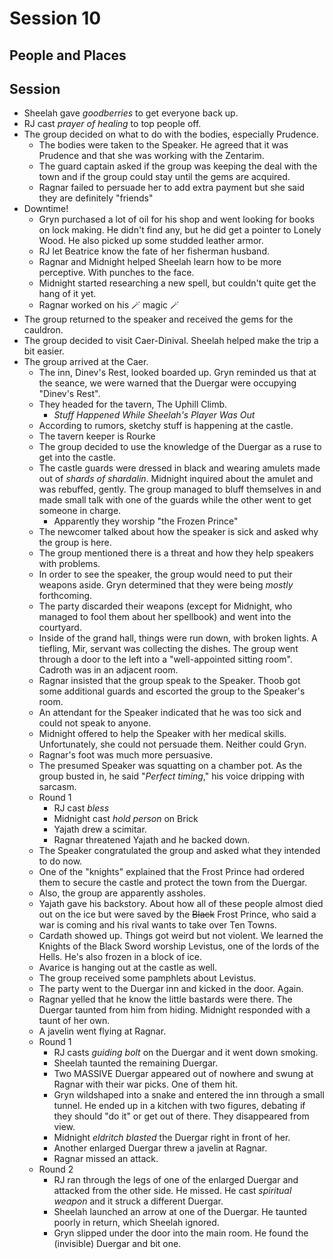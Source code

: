 # Session 10
## People and Places
## Session
* Sheelah gave _goodberries_ to get everyone back up.
* RJ cast _prayer of healing_ to top people off.
* The group decided on what to do with the bodies, especially Prudence.
	* The bodies were taken to the Speaker. He agreed that it was Prudence and that she was working with the Zentarim.
	* The guard captain asked if the group was keeping the deal with the town and if the group could stay until the gems are acquired.
	* Ragnar failed to persuade her to add extra payment but she said they are definitely "friends"
* Downtime!
	* Gryn purchased a lot of oil for his shop and went looking for books on lock making. He didn't find any, but he did get a pointer to Lonely Wood. He also picked up some studded leather armor.
	* RJ let Beatrice know the fate of her fisherman husband.
	* Ragnar and Midnight helped Sheelah learn how to be more perceptive. With punches to the face.
	* Midnight started researching a new spell, but couldn't quite get the hang of it yet.
	* Ragnar worked on his 🪄 magic 🪄
* The group returned to the speaker and received the gems for the cauldron.
* The group decided to visit Caer-Dinival. Sheelah helped make the trip a bit easier.
* The group arrived at the Caer.
	* The inn, Dinev's Rest, looked boarded up. Gryn reminded us that at the seance, we were warned that the Duergar were occupying "Dinev's Rest".
	* They headed for the tavern, The Uphill Climb.
		* _Stuff Happened While Sheelah's Player Was Out_
	* According to rumors, sketchy stuff is happening at the castle.
	* The tavern keeper is Rourke
	* The group decided to use the knowledge of the Duergar as a ruse to get into the castle.
	* The castle guards were dressed in black and wearing amulets made out of _shards of shardalin_. Midnight inquired about the amulet and was rebuffed, gently. The group managed to bluff themselves in and made small talk with one of the guards while the other went to get someone in charge.
		* Apparently they worship "the Frozen Prince"
	* The newcomer talked about how the speaker is sick and asked why the group is here.
	* The group mentioned there is a threat and how they help speakers with problems.
	* In order to see the speaker, the group would need to put their weapons aside. Gryn determined that they were being _mostly_ forthcoming.
	* The party discarded their weapons (except for Midnight, who managed to fool them about her spellbook) and went into the courtyard.
	* Inside of the grand hall, things were run down, with broken lights. A tiefling, Mir, servant was collecting the dishes. The group went through a door to the left into a "well-appointed sitting room". Cadroth was in an adjacent room.
	* Ragnar insisted that the group speak to the Speaker. Thoob got some additional guards and escorted the group to the Speaker's room.
	* An attendant for the Speaker indicated that he was too sick and could not speak to anyone.
	* Midnight offered to help the Speaker with her medical skills. Unfortunately, she could not persuade them. Neither could Gryn.
	* Ragnar's foot was much more persuasive.
	* The presumed Speaker was squatting on a chamber pot. As the group busted in, he said "_Perfect timing_," his voice dripping with sarcasm.
	* Round 1
		* RJ cast _bless_
		* Midnight cast _hold person_ on Brick
		* Yajath drew a scimitar.
		* Ragnar threatened Yajath and he backed down.
	* The Speaker congratulated the group and asked what they intended to do now.
	* One of the "knights" explained that the Frost Prince had ordered them to secure the castle and protect the town from the Duergar.
	* Also, the group are apparently assholes.
	* Yajath gave his backstory. About how all of these people almost died out on the ice but were saved by the ~~Black~~ Frost Prince, who said a war is coming and his rival wants to take over Ten Towns.
	* Cardath showed up. Things got weird but not violent. We learned the Knights of the Black Sword worship Levistus, one of the lords of the Hells. He's also frozen in a block of ice.
	* Avarice is hanging out at the castle as well.
	* The group received some pamphlets about Levistus.
	* The party went to the Duergar inn and kicked in the door. Again.
	* Ragnar yelled that he know the little bastards were there. The Duergar taunted from him from hiding. Midnight responded with a taunt of her own.
	* A javelin went flying at Ragnar.
	* Round 1
		* RJ casts _guiding bolt_ on the Duergar and it went down smoking.
		* Sheelah taunted the remaining Duergar.
		* Two MASSIVE Duergar appeared out of nowhere and swung at Ragnar with their war picks. One of them hit.
		* Gryn wildshaped into a snake and entered the inn through a small tunnel. He ended up in a kitchen with two figures, debating if they should "do it" or get out of there. They disappeared from view.
		* Midnight _eldritch blasted_ the Duergar right in front of her.
		* Another enlarged Duergar threw a javelin at Ragnar.
		* Ragnar missed an attack.
	* Round 2
		* RJ ran through the legs of one of the enlarged Duergar and attacked from the other side. He missed. He cast _spiritual weapon_ and it struck a different Duergar.
		* Sheelah launched an arrow at one of the Duergar. He taunted poorly in return, which Sheelah ignored.
		* Gryn slipped under the door into the main room. He found the (invisible) Duergar and bit one.
<!--stackedit_data:
eyJoaXN0b3J5IjpbMTY2ODUyODk3MCwtMTgzOTIwMTc5LDE0ND
YwOTE0MDcsMTg1OTc5NjI0NCwxODczNTUyMDY4LDIxMzc0NjM0
NDgsMTIxNjYzMzU4LC0xMjY0NzYyMDgxLDE1MDAzMzkxOTEsNT
YzNTQxNjEyLC0xNjE5ODg5MDM1LDUyODY4MjI4LDkyNjY3ODAy
OCwtMTM5ODYzNTM3LC0xMzUzMjU5ODg4LC0xNjc0NzQ0NTEsLT
IwMTU2Mzk2NDYsLTE4MDQ4MDE4ODIsODI4MTY5NTgxLDE1ODY3
NTQwMTldfQ==
-->